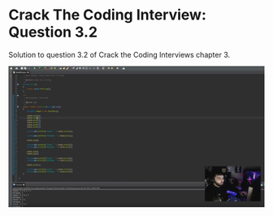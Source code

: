 # Crack The Coding Interview: Question 3.2

Solution to question 3.2 of Crack the Coding Interviews chapter 3.

[![Code Explanation](https://raw.githubusercontent.com/AndhyGomez/StacksAndQueues_3.2/main/thumb2.PNG)](https://www.youtube.com/watch?v=f5R1ClCVmjA)

